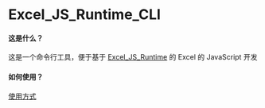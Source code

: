 # Excel_JS_Runtime_CLI

#### 这是什么？

这是一个命令行工具，便于基于 [Excel_JS_Runtime](https://github.com/cxwithyxy/Excel_JS_Runtime) 的 Excel 的 JavaScript 开发

#### 如何使用？

[使用方式](doc/how_to_use.md)